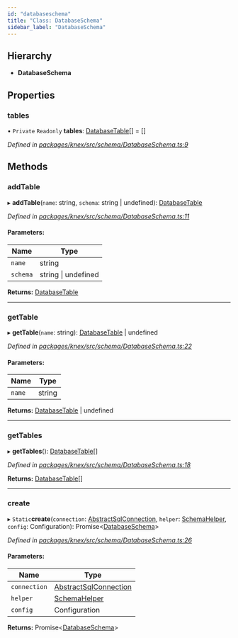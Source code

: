 ```yaml
---
id: "databaseschema"
title: "Class: DatabaseSchema"
sidebar_label: "DatabaseSchema"
---
```


## Hierarchy

* **DatabaseSchema**

## Properties

### tables

• `Private` `Readonly` **tables**: [DatabaseTable](databasetable.md)[] = []

*Defined in [packages/knex/src/schema/DatabaseSchema.ts:9](https://github.com/mikro-orm/mikro-orm/blob/c7aaca40d/packages/knex/src/schema/DatabaseSchema.ts#L9)*

## Methods

### addTable

▸ **addTable**(`name`: string, `schema`: string \| undefined): [DatabaseTable](databasetable.md)

*Defined in [packages/knex/src/schema/DatabaseSchema.ts:11](https://github.com/mikro-orm/mikro-orm/blob/c7aaca40d/packages/knex/src/schema/DatabaseSchema.ts#L11)*

#### Parameters:

Name | Type |
------ | ------ |
`name` | string |
`schema` | string \| undefined |

**Returns:** [DatabaseTable](databasetable.md)

___

### getTable

▸ **getTable**(`name`: string): [DatabaseTable](databasetable.md) \| undefined

*Defined in [packages/knex/src/schema/DatabaseSchema.ts:22](https://github.com/mikro-orm/mikro-orm/blob/c7aaca40d/packages/knex/src/schema/DatabaseSchema.ts#L22)*

#### Parameters:

Name | Type |
------ | ------ |
`name` | string |

**Returns:** [DatabaseTable](databasetable.md) \| undefined

___

### getTables

▸ **getTables**(): [DatabaseTable](databasetable.md)[]

*Defined in [packages/knex/src/schema/DatabaseSchema.ts:18](https://github.com/mikro-orm/mikro-orm/blob/c7aaca40d/packages/knex/src/schema/DatabaseSchema.ts#L18)*

**Returns:** [DatabaseTable](databasetable.md)[]

___

### create

▸ `Static`**create**(`connection`: [AbstractSqlConnection](abstractsqlconnection.md), `helper`: [SchemaHelper](schemahelper.md), `config`: Configuration): Promise&#60;[DatabaseSchema](databaseschema.md)>

*Defined in [packages/knex/src/schema/DatabaseSchema.ts:26](https://github.com/mikro-orm/mikro-orm/blob/c7aaca40d/packages/knex/src/schema/DatabaseSchema.ts#L26)*

#### Parameters:

Name | Type |
------ | ------ |
`connection` | [AbstractSqlConnection](abstractsqlconnection.md) |
`helper` | [SchemaHelper](schemahelper.md) |
`config` | Configuration |

**Returns:** Promise&#60;[DatabaseSchema](databaseschema.md)>
